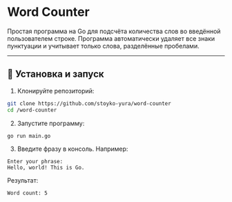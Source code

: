 # Word Counter

Простая программа на Go для подсчёта количества слов во введённой пользователем строке.
Программа автоматически удаляет все знаки пунктуации и учитывает только слова, разделённые пробелами.

---

## 🚀 Установка и запуск

1. Клонируйте репозиторий:

```bash
git clone https://github.com/stoyko-yura/word-counter
cd /word-counter
```

2. Запустите программу:

```bash
go run main.go
```

3. Введите фразу в консоль. Например:

```Golang
Enter your phrase:
Hello, world! This is Go.
```

Результат:

```Golang
Word count: 5
```
